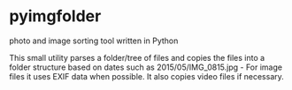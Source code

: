# pyimgfolder
photo and image sorting tool written in Python

This small utility parses a folder/tree of files and copies the files into a folder structure based on dates such as 2015/05/IMG_0815.jpg - For image files it uses EXIF data when possible. It also copies video files if necessary.


